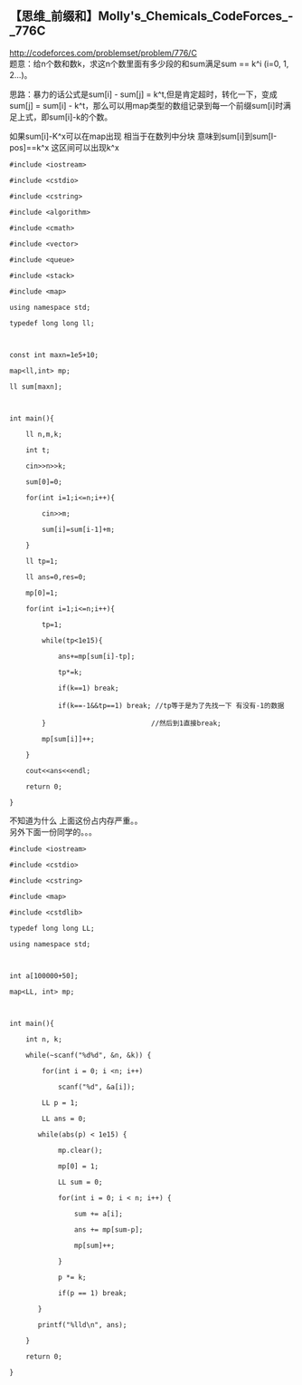 ## 【思维_前缀和】Molly's_Chemicals_CodeForces_-_776C

<http://codeforces.com/problemset/problem/776/C>  
题意：给n个数和数k，求这n个数里面有多少段的和sum满足sum == k^i (i=0, 1, 2…)。

思路：暴力的话公式是sum[i] - sum[j] = k^t,但是肯定超时，转化一下，变成sum[j] = sum[i] -
k^t，那么可以用map类型的数组记录到每一个前缀sum[i]时满足上式，即sum[i]-k的个数。

如果sum[i]-K^x可以在map出现 相当于在数列中分块 意味到sum[i]到sum[I-pos]==k^x 这区间可以出现k^x

    
    
    #include <iostream>
    #include <cstdio>
    #include <cstring>
    #include <algorithm>
    #include <cmath>
    #include <vector>
    #include <queue>
    #include <stack>
    #include <map>
    using namespace std;
    typedef long long ll;
    
    const int maxn=1e5+10;
    map<ll,int> mp;
    ll sum[maxn];
    
    int main(){
        ll n,m,k;
        int t;
        cin>>n>>k;
        sum[0]=0;
        for(int i=1;i<=n;i++){
            cin>>m;
            sum[i]=sum[i-1]+m;
        } 
        ll tp=1;
        ll ans=0,res=0;
        mp[0]=1;
        for(int i=1;i<=n;i++){
            tp=1;
            while(tp<1e15){
                ans+=mp[sum[i]-tp];
                tp*=k;
                if(k==1) break; 
                if(k==-1&&tp==1) break; //tp等于是为了先找一下 有没有-1的数据
            }                          //然后到1直接break;
            mp[sum[i]]++;
        }
        cout<<ans<<endl;
        return 0;
    }

不知道为什么 上面这份占内存严重。。  
另外下面一份同学的。。。

    
    
    #include <iostream>
    #include <cstdio>
    #include <cstring>
    #include <map>
    #include <cstdlib>
    typedef long long LL;
    using namespace std;
    
    int a[100000+50];
    map<LL, int> mp;
    
    int main(){ 
        int n, k;
        while(~scanf("%d%d", &n, &k)) {
            for(int i = 0; i <n; i++)
                scanf("%d", &a[i]);
            LL p = 1;
            LL ans = 0;
           while(abs(p) < 1e15) {
                mp.clear();
                mp[0] = 1;
                LL sum = 0;
                for(int i = 0; i < n; i++) {
                    sum += a[i];
                    ans += mp[sum-p];
                    mp[sum]++;
                }
                p *= k;
                if(p == 1) break;
           }
           printf("%lld\n", ans);
        }
        return 0;
    }
    

